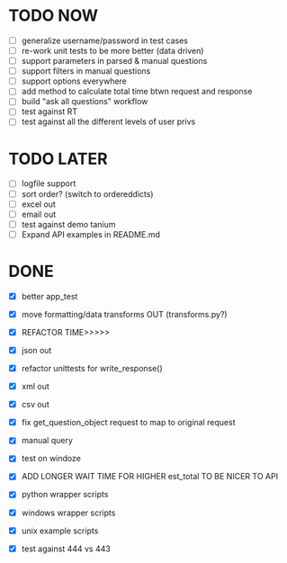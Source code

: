 # TODO NOW
 * [ ] generalize username/password in test cases
 * [ ] re-work unit tests to be more better (data driven)
 * [ ] support parameters in parsed & manual questions
 * [ ] support filters in manual questions
 * [ ] support options everywhere
 * [ ] add method to calculate total time btwn request and response
 * [ ] build "ask all questions" workflow
 * [ ] test against RT
 * [ ] test against all the different levels of user privs

# TODO LATER
 * [ ] logfile support
 * [ ] sort order? (switch to ordereddicts)
 * [ ] excel out
 * [ ] email out
 * [ ] test against demo tanium
 * [ ] Expand API examples in README.md

# DONE
 * [X] better app_test
 * [X] move formatting/data transforms OUT (transforms.py?)
 * [X] REFACTOR TIME>>>>>
 * [X] json out
 * [X] refactor unittests for write_response()
 * [X] xml out
 * [X] csv out
 * [X] fix get_question_object request to map to original request
 * [X] manual query
 * [X] test on windoze
 * [X] ADD LONGER WAIT TIME FOR HIGHER est_total TO BE NICER TO API
 * [X] python wrapper scripts
 * [X] windows wrapper scripts
 * [X] unix example scripts
 * [X] test against 444 vs 443
 
